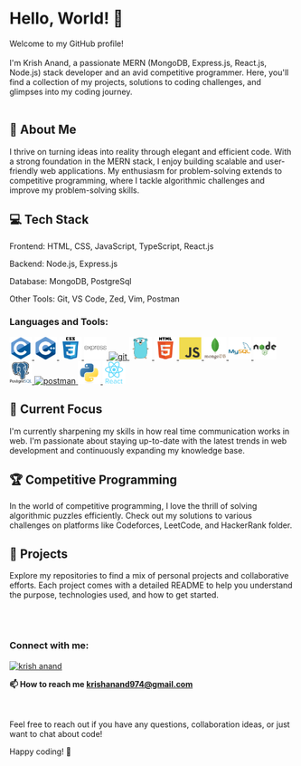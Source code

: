 <h1>Hello, World! 👋</h1>
Welcome to my GitHub profile!<br></br>
I'm Krish Anand, a passionate MERN (MongoDB, Express.js, React.js, Node.js) stack developer and an avid competitive programmer. Here, you'll find a collection of my projects, solutions to coding challenges, and glimpses into my coding journey.
<br></br>
<h2>🚀 About Me </h2>

I thrive on turning ideas into reality through elegant and efficient code. With a strong foundation in the MERN stack, I enjoy building scalable and user-friendly web applications. My enthusiasm for problem-solving extends to competitive programming, where I tackle algorithmic challenges and improve my problem-solving skills.

<h2>💻 Tech Stack</h2>

Frontend: HTML, CSS, JavaScript, TypeScript, React.js

Backend: Node.js, Express.js

Database: MongoDB, PostgreSql

Other Tools: Git, VS Code, Zed, Vim, Postman

<h3 align="left">Languages and Tools:</h3>
<p align="left"> <a href="https://www.cprogramming.com/" target="_blank" rel="noreferrer"> <img src="https://raw.githubusercontent.com/devicons/devicon/master/icons/c/c-original.svg" alt="c" width="40" height="40"/> </a> <a href="https://www.w3schools.com/cpp/" target="_blank" rel="noreferrer"> <img src="https://raw.githubusercontent.com/devicons/devicon/master/icons/cplusplus/cplusplus-original.svg" alt="cplusplus" width="40" height="40"/> </a> <a href="https://www.w3schools.com/css/" target="_blank" rel="noreferrer"> <img src="https://raw.githubusercontent.com/devicons/devicon/master/icons/css3/css3-original-wordmark.svg" alt="css3" width="40" height="40"/> </a> <a href="https://expressjs.com" target="_blank" rel="noreferrer"> <img src="https://raw.githubusercontent.com/devicons/devicon/master/icons/express/express-original-wordmark.svg" alt="express" width="40" height="40"/> </a> <a href="https://git-scm.com/" target="_blank" rel="noreferrer"> <img src="https://www.vectorlogo.zone/logos/git-scm/git-scm-icon.svg" alt="git" width="40" height="40"/> </a> <a href="https://golang.org" target="_blank" rel="noreferrer"> <img src="https://raw.githubusercontent.com/devicons/devicon/master/icons/go/go-original.svg" alt="go" width="40" height="40"/> </a> <a href="https://www.w3.org/html/" target="_blank" rel="noreferrer"> <img src="https://raw.githubusercontent.com/devicons/devicon/master/icons/html5/html5-original-wordmark.svg" alt="html5" width="40" height="40"/> </a> <a href="https://developer.mozilla.org/en-US/docs/Web/JavaScript" target="_blank" rel="noreferrer"> <img src="https://raw.githubusercontent.com/devicons/devicon/master/icons/javascript/javascript-original.svg" alt="javascript" width="40" height="40"/> </a> <a href="https://www.mongodb.com/" target="_blank" rel="noreferrer"> <img src="https://raw.githubusercontent.com/devicons/devicon/master/icons/mongodb/mongodb-original-wordmark.svg" alt="mongodb" width="40" height="40"/> </a> <a href="https://www.mysql.com/" target="_blank" rel="noreferrer"> <img src="https://raw.githubusercontent.com/devicons/devicon/master/icons/mysql/mysql-original-wordmark.svg" alt="mysql" width="40" height="40"/> </a> <a href="https://nodejs.org" target="_blank" rel="noreferrer"> <img src="https://raw.githubusercontent.com/devicons/devicon/master/icons/nodejs/nodejs-original-wordmark.svg" alt="nodejs" width="40" height="40"/> </a> <a href="https://www.postgresql.org" target="_blank" rel="noreferrer"> <img src="https://raw.githubusercontent.com/devicons/devicon/master/icons/postgresql/postgresql-original-wordmark.svg" alt="postgresql" width="40" height="40"/> </a> <a href="https://postman.com" target="_blank" rel="noreferrer"> <img src="https://www.vectorlogo.zone/logos/getpostman/getpostman-icon.svg" alt="postman" width="40" height="40"/> </a> <a href="https://www.python.org" target="_blank" rel="noreferrer"> <img src="https://raw.githubusercontent.com/devicons/devicon/master/icons/python/python-original.svg" alt="python" width="40" height="40"/> </a> <a href="https://reactjs.org/" target="_blank" rel="noreferrer"> <img src="https://raw.githubusercontent.com/devicons/devicon/master/icons/react/react-original-wordmark.svg" alt="react" width="40" height="40"/> </a> </p>


<h2>🌱 Current Focus</h2>

I'm currently sharpening my skills in how real time communication works in web. I'm passionate about staying up-to-date with the latest trends in web development and continuously expanding my knowledge base.

<h2>🏆 Competitive Programming</h2>

In the world of competitive programming, I love the thrill of solving algorithmic puzzles efficiently. Check out my solutions to various challenges on platforms like Codeforces, LeetCode, and HackerRank folder.

<h2>📂 Projects</h2>
Explore my repositories to find a mix of personal projects and collaborative efforts. Each project comes with a detailed README to help you understand the purpose, technologies used, and how to get started.



<br></br>

<h3 align="left">Connect with me:</h3>
<p align="left">
<a href="https://linkedin.com/in/krish anand" target="blank"><img align="center" src="https://raw.githubusercontent.com/rahuldkjain/github-profile-readme-generator/master/src/images/icons/Social/linked-in-alt.svg" alt="krish anand" height="30" width="40" /></a>
</p>


<b>📫 How to reach me **krishanand974@gmail.com**</b>



<br></br>
Feel free to reach out if you have any questions, collaboration ideas, or just want to chat about code!

Happy coding! 🚀
